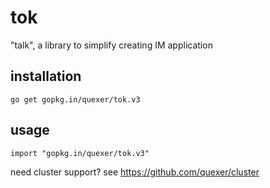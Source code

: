 tok
===

"talk", a library to simplify creating IM application

installation
------

    go get gopkg.in/quexer/tok.v3

usage
-----

    import "gopkg.in/quexer/tok.v3"


need cluster support? see https://github.com/quexer/cluster



